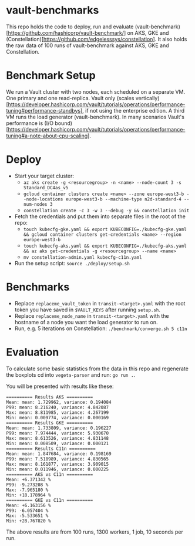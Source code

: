 # vault-benchmarks

This repo holds the code to deploy, run and evaluate (vault-benchmark)[https://github.com/hashicorp/vault-benchmark/] on AKS, GKE and (Constellation)[https://github.com/edgelesssys/constellation].
It also holds the raw data of 100 runs of vault-benchmark against AKS, GKE and Constellation.

# Benchmark Setup

We run a Vault cluster with two nodes, each scheduled on a separate VM.
One primary and one read-replica.
Vault only (scales vertically)[https://developer.hashicorp.com/vault/tutorials/operations/performance-tuning#performance-standbys], if not using the enterprise edition.
A third VM runs the load generator (vault-benchmark).
In many scenarios Vault's performance is (I/O bound)[https://developer.hashicorp.com/vault/tutorials/operations/performance-tuning#a-note-about-cpu-scaling].

# Deploy
- Start your target cluster:
    - `az aks create -g <resourcegroup> -n <name> --node-count 3 -s Standard_DC4as_v5`
    - `gcloud container clusters create <name> --zone europe-west3-b --node-locations europe-west3-b --machine-type n2d-standard-4 --num-nodes 3`
    - `constellation create -c 3 -w 3 --debug -y && constellation init`
- Fetch the credentials and put them into separate files in the root of the repo:
    - `touch kubecfg-gke.yaml && export KUBECONFIG=./kubecfg-gke.yaml && gcloud container clusters get-credentials <name> --region europe-west3-b`
    - `touch kubecfg-aks.yaml && export KUBECONFIG=./kubecfg-aks.yaml && az aks get-credentials -g <resourcegroup> --name <name>`
    - `mv constellation-admin.yaml kubecfg-c11n.yaml`
- Run the setup script: `source ./deploy/setup.sh`

# Benchmarks

- Replace `replaceme_vault_token` in `transit-<target>.yaml` with the root token you have saved in `$VAULT_KEYS` after running `setup.sh`.
- Replace `replaceme_node_name` in `transit-<target>.yaml` with the hostname of a node you want the load generator to run on.
- Run, e.g. 5 iterations on Constellation: `./benchmark/converge.sh 5 c11n`

# Evaluation

To calculate some basic statistics from the data in this repo and regenerate the boxplots cd into `vegeta-parser` and run: `go run .`.

You will be presented with results like these:
```
========== Results AKS ==========
Mean: mean: 1.729962, variance: 0.194084
P99: mean: 8.216240, variance: 4.842087
Max: mean: 8.811985, variance: 4.267199
Min: mean: 0.009774, variance: 0.000169
========== Results GKE ==========
Mean: mean: 1.733809, variance: 0.196227
P99: mean: 7.974444, variance: 5.930670
Max: mean: 8.613526, variance: 4.831148
Min: mean: 0.008509, variance: 0.000121
========== Results C11n ==========
Mean: mean: 1.847684, variance: 0.198169
P99: mean: 7.518989, variance: 4.830565
Max: mean: 8.161877, variance: 3.909015
Min: mean: 0.011946, variance: 0.000225
========== AKS vs C11n ==========
Mean: +6.371342 %
P99: -9.273208 %
Max: -7.965180 %
Min: +18.178964 %
========== GKE vs C11n ==========
Mean: +6.163156 %
P99: -6.057404 %
Max: -5.533651 %
Min: +28.767820 %
```

The above results are from 100 runs, 1300 workers, 1 job, 10 seconds per run.
